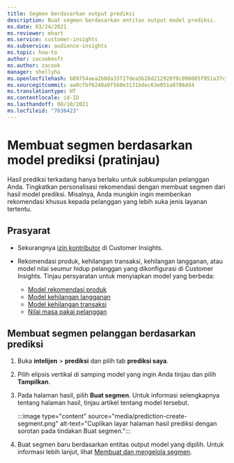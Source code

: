 ```yaml
---
title: Segmen berdasarkan output prediksi
description: Buat segmen berdasarkan entitas output model prediksi.
ms.date: 03/24/2021
ms.reviewer: mhart
ms.service: customer-insights
ms.subservice: audience-insights
ms.topic: how-to
author: zacookmsft
ms.author: zacook
manager: shellyha
ms.openlocfilehash: b89754aea2b0da33f27dea5b26d212920f0c090885f951a37cf42ff11c7b6e93
ms.sourcegitcommit: aa0cfbf6240a9f560e3131bdec63e051a8786dd4
ms.translationtype: HT
ms.contentlocale: id-ID
ms.lasthandoff: 08/10/2021
ms.locfileid: "7036423"
---
```

# <a name="create-a-segment-based-on-a-prediction-model-preview"></a>Membuat segmen berdasarkan model prediksi (pratinjau)

Hasil prediksi terkadang hanya berlaku untuk subkumpulan pelanggan Anda. Tingkatkan personalisasi rekomendasi dengan membuat segmen dari hasil model prediksi. Misalnya, Anda mungkin ingin memberikan rekomendasi khusus kepada pelanggan yang lebih suka jenis layanan tertentu. 

## <a name="prerequisites"></a>Prasyarat

- Sekurangnya [izin kontributor](permissions.md) di Customer Insights.

- Rekomendasi produk, kehilangan transaksi, kehilangan langganan, atau model nilai seumur hidup pelanggan yang dikonfigurasi di Customer Insights. Tinjau persyaratan untuk menyiapkan model yang berbeda:

  - [Model rekomendasi produk](predict-product-recommendation.md)
  - [Model kehilangan langganan](predict-subscription-churn.md)
  - [Model kehilangan transaksi](predict-transactional-churn.md)
  - [Nilai masa pakai pelanggan](predict-customer-lifetime-value.md)

## <a name="create-a-customer-segment-based-on-predictions"></a>Membuat segmen pelanggan berdasarkan prediksi

1. Buka **intelijen** > **prediksi** dan pilih tab **prediksi saya**.

1. Pilih elipsis vertikal di samping model yang ingin Anda tinjau dan pilih **Tampilkan**.

1. Pada halaman hasil, pilih **Buat segmen**. Untuk informasi selengkapnya tentang halaman hasil, tinjau artikel tentang model tersebut.

   :::image type="content" source="media/prediction-create-segment.png" alt-text="Cuplikan layar halaman hasil prediksi dengan sorotan pada tindakan Buat segmen.":::

1. Buat segmen baru berdasarkan entitas output model yang dipilih. Untuk informasi lebih lanjut, lihat [Membuat dan mengelola segmen](segments.md).